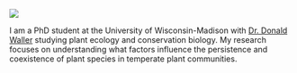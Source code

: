 ![](https://jaredjbeck.github.io/jared_photo2.jpg)
      
I am a PhD student at the University of Wisconsin-Madison with [Dr. Donald Waller](https://wallerlab.wiscweb.wisc.edu/) studying plant ecology and conservation biology. My research focuses on understanding what factors influence the persistence and coexistence of plant species in temperate plant communities.
